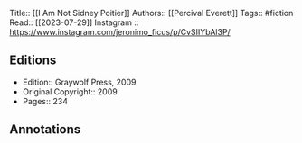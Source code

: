 Title:: [[I Am Not Sidney Poitier]]
Authors:: [[Percival Everett]]
Tags:: #fiction 
Read:: [[2023-07-29]]
Instagram :: https://www.instagram.com/jeronimo_ficus/p/CvSIIYbAl3P/

## Editions
- Edition:: Graywolf Press, 2009
- Original Copyright:: 2009
- Pages:: 234

## Annotations

